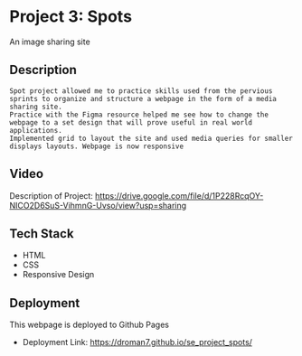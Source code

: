 # Project 3: Spots

An image sharing site

## Description
    Spot project allowed me to practice skills used from the pervious sprints to organize and structure a webpage in the form of a media sharing site.
    Practice with the Figma resource helped me see how to change the webpage to a set design that will prove useful in real world applications.
    Implemented grid to layout the site and used media queries for smaller displays layouts. Webpage is now responsive 

## Video
Description of Project: https://drive.google.com/file/d/1P228RcqOY-NICO2D6SuS-VihmnG-Uvso/view?usp=sharing

## Tech Stack
- HTML
- CSS
- Responsive Design

## Deployment

This webpage is deployed to Github Pages

- Deployment Link: https://droman7.github.io/se_project_spots/